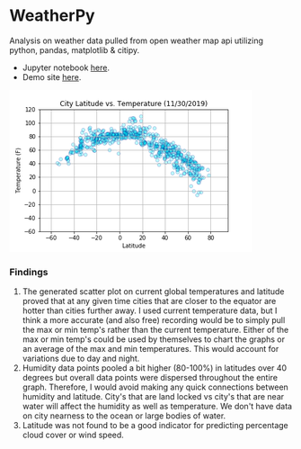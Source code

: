 # WeatherPy

Analysis on weather data pulled from open weather map api utilizing python, pandas, matplotlib & citipy.
* Jupyter notebook [here](./WeatherPy/WeatherPy.ipynb).
* Demo site [here](https://jjjjjeb.github.io/Web_Design_Challenge/).

![Fig](./WeatherPy/imgs/Latitude_vs_Temp.png)

### Findings

1. The generated scatter plot on current global temperatures and latitude proved that at any given time cities that are closer to the equator are hotter than cities further away. I used current temperature data, but I think a more accurate (and also free) recording would be to simply pull the max or min temp's rather than the current temperature. Either of the max or min temp's could be used by themselves to chart the graphs or an average of the max and min temperatures. This would account for variations due to day and night.
2. Humidity data points pooled a bit higher (80-100%) in latitudes over 40 degrees but overall data points were dispersed throughout the entire graph. Therefore, I would avoid making any quick connections between humidity and latitude. City's that are land locked vs city's that are near water will affect the humidity as well as temperature.  We don't have data on city nearness to the ocean or large bodies of water. 
3. Latitude was not found to be a good indicator for predicting percentage cloud cover or wind speed.
